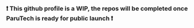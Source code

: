 ### ❗ This github profile is a WIP, the repos will be completed once ParuTech is ready for public launch ❗ 
